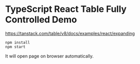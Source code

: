 TypeScript React Table Fully Controlled Demo
===========================================

https://tanstack.com/table/v8/docs/examples/react/expanding

```
npm install
npm start
```

It will open page on browser automatically.
